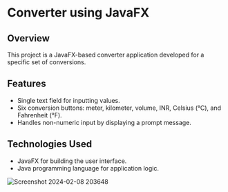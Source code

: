 # Converter using JavaFX

## Overview
This project is a JavaFX-based converter application developed for a specific set of conversions.

## Features
- Single text field for inputting values.
- Six conversion buttons: meter, kilometer, volume, INR, Celsius (°C), and Fahrenheit (°F).
- Handles non-numeric input by displaying a prompt message.

## Technologies Used
- JavaFX for building the user interface.
- Java programming language for application logic.

![Screenshot 2024-02-08 203648](https://github.com/Suganthini-G/JavaFx_Converter/assets/63195066/17d9fddb-16fc-4a8d-a814-4ed5d11df2dd)


  
